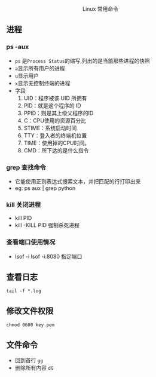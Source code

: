<center>Linux 常用命令</center>

## 进程

### ps -aux 
- `ps` 是`Process Status`的缩写,列出的是当前那些进程的快照
- `a`显示所有用户的进程
- `u`显示用户
- `x`显示无控制终端的进程
- 字段
  1. UID：程序被该 UID 所拥有
  2. PID：就是这个程序的 ID 
  3. PPID：则是其上级父程序的ID
  4. C：CPU使用的资源百分比
  5. STIME：系统启动时间
  6. TTY：登入者的终端机位置
  7. TIME：使用掉的CPU时间。
  8. CMD：所下达的是什么指令

### grep 查找命令
- 它能使用正则表达式搜索文本，并把匹配的行打印出来
- eg: ps aux | grep python

### kill 关闭进程
- kill PID
- kill -KILL PID 强制杀死进程 

### 查看端口使用情况
- lsof -i 
lsof -i:8080 指定端口


## 查看日志
`tail -f *.log`

## 修改文件权限
`chmod 0600 key.pem`

## 文件命令
- 回到首行 `gg`
- 删除所有内容 `dG`

